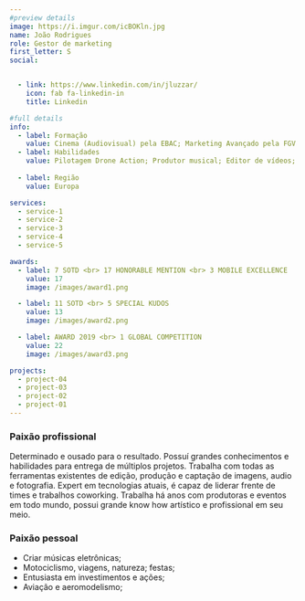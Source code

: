 ```yaml
---
#preview details
image: https://i.imgur.com/icBOKln.jpg
name: João Rodrigues
role: Gestor de marketing
first_letter: S
social:


  - link: https://www.linkedin.com/in/jluzzar/
    icon: fab fa-linkedin-in
    title: Linkedin

#full details
info:
  - label: Formação
    value: Cinema (Audiovisual) pela EBAC; Marketing Avançado pela FGV Fundação Executiva.
  - label: Habilidades
    value: Pilotagem Drone Action; Produtor musical; Editor de vídeos; Direção e roterismo.
  
  - label: Região
    value: Europa

services: 
  - service-1
  - service-2
  - service-3
  - service-4
  - service-5

awards:
  - label: 7 SOTD <br> 17 HONORABLE MENTION <br> 3 MOBILE EXCELLENCE
    value: 17
    image: /images/award1.png

  - label: 11 SOTD <br> 5 SPECIAL KUDOS
    value: 13
    image: /images/award2.png

  - label: AWARD 2019 <br> 1 GLOBAL COMPETITION
    value: 22
    image: /images/award3.png

projects: 
  - project-04
  - project-03
  - project-02
  - project-01
---
```


### Paixão profissional

Determinado e ousado para o resultado. Possuí grandes conhecimentos e habilidades para entrega de múltiplos projetos. Trabalha com todas as ferramentas existentes de edição, produção e captação de imagens, audio e fotografia. Expert em tecnologias atuais, é capaz de liderar frente de times e trabalhos coworking. Trabalha há anos com produtoras e eventos em todo mundo, possui grande know how artístico e profissional em seu meio.


### Paixão pessoal
- Criar músicas eletrônicas;
- Motociclismo, viagens, natureza; festas;
- Entusiasta em investimentos e ações;
- Aviação e aeromodelismo;